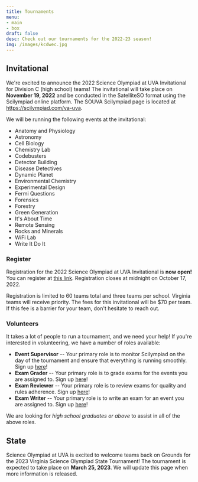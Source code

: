 ```yaml
---
title: Tournaments
menu:
- main
- box
draft: false
desc: Check out our tournaments for the 2022-23 season!
img: /images/kcdwec.jpg
---
```


## Invitational

We're excited to announce the 2022 Science Olympiad at UVA Invitational for Division C (high school) teams!
The invitational will take place on **November 19, 2022** and be conducted in the SatelliteSO format using the Scilympiad online platform.
The SOUVA Scilympiad page is located at <https://scilympiad.com/va-uva>.

We will be running the following events at the invitational:

* Anatomy and Physiology
* Astronomy
* Cell Biology
* Chemistry Lab
* Codebusters
* Detector Building
* Disease Detectives
* Dynamic Planet
* Environmental Chemistry
* Experimental Design
* Fermi Questions
* Forensics
* Forestry
* Green Generation
* It's About Time
* Remote Sensing
* Rocks and Minerals
* WiFi Lab
* Write It Do It

### Register

Registration for the 2022 Science Olympiad at UVA Invitational is **now open!** You can register at [this link](https://forms.gle/DojWyxaYSjCZ66KR6). Registration closes at midnight on October 17, 2022.

Registration is limited to 60 teams total and three teams per school. Virginia teams will receive priority. The fees for this invitational will be \$70 per team. If this fee is a barrier for your team, don't hesitate to reach out.

### Volunteers

It takes a lot of people to run a tournament, and we need your help! If you're interested in volunteering, we have a number of roles available:

* **Event Supervisor** -- Your primary role is to monitor Scilympiad on the day of the tournament and ensure that everything is running smoothly. Sign up [here](https://forms.gle/xk4NuzqfpV7PyApLA)!
* **Exam Grader** -- Your primary role is to grade exams for the events you are assigned to. Sign up [here](https://forms.gle/eucmgdSGtTdmKSUB8)!
* **Exam Reviewer** -- Your primary role is to review exams for quality and rules adherence. Sign up [here](https://forms.gle/GPZ7B21kT9RSHSnK8)!
* **Exam Writer** -- Your primary role is to write an exam for an event you are assigned to. Sign up [here](https://forms.gle/ZWu8mbNNhSoHxK76A)!

We are looking for *high school graduates or above* to assist in all of the above roles.

## State

Science Olympiad at UVA is excited to welcome teams back on Grounds for the 2023 Virginia Science Olympiad State Tournament!
The tournament is expected to take place on **March 25, 2023**. We will update this page when more
information is released.

